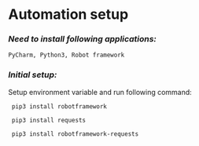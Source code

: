 # Automation setup

### _Need to install following applications:_
```PyCharm, Python3, Robot framework ```

### _Initial setup:_
Setup environment variable and run following command: 

``` pip3 install robotframework```

``` pip3 install requests```

``` pip3 install robotframework-requests```